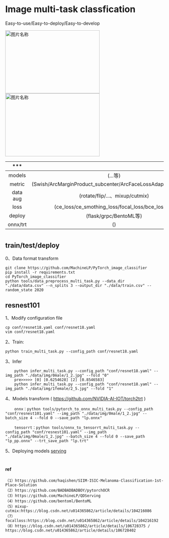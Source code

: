 

# Image multi-task classfication

Easy-to-use/Easy-to-deploy/Easy-to-develop

<img src="https://user-images.githubusercontent.com/9102141/87268895-3e0d0780-c4fe-11ea-849e-6140b7e0d4de.gif" width = "300" height = "200" alt="图片名称" align=center> <img src="https://user-images.githubusercontent.com/9102141/87268895-3e0d0780-c4fe-11ea-849e-6140b7e0d4de.gif" width = "300" height = "200" alt="图片名称" align=center>


|      ***       |        |    example   |  
| :-----------------: | :---------:| :---------:|
|  models  |   (...等)       |  [1](./qdnet_classifier/models/)  |
|  metric  |   (Swish/ArcMarginProduct_subcenter/ArcFaceLossAdaptiveMargin/...)       |  [2](./qdnet/models/metric_strategy.py)  |
|  data aug  |   (rotate/flip/...、mixup/cutmix)         |  [3](./qdnet/dataaug/) | 
|  loss  |   (ce_loss/ce_smothing_loss/focal_loss/bce_loss/...)                     |  [4](./qdnet/loss/)    | 
|  deploy  |   (flask/grpc/BentoML等)                   |  [5](./serving/)       | 
|  onnx/trt |   ()                                      |  [6](./tools/)         | 


#

## train/test/deploy
0、Data format transform 
```
git clone https://github.com/MachineLP/PyTorch_image_classifier
pip install -r requirements.txt
cd PyTorch_image_classifier
python tools/data_preprocess_multi_task.py --data_dir "./data/data.csv" --n_splits 3 --output_dir "./data/train.csv" --random_state 2020
```

## resnest101
1、Modify configuration file

```
cp conf/resnet18.yaml conf/resnet18.yaml
vim conf/resnet18.yaml
```

2、Train: 

```
python train_multi_task.py --config_path conf/resnet18.yaml
```

3、Infer
```
    python infer_multi_task.py --config_path "conf/resnet18.yaml" --img_path "./data/img/0male/1_2.jpg" --fold "0"
    pre>>>>> [0] [0.6254628] [2] [0.8546583]
    python infer_multi_task.py --config_path "conf/resnet18.yaml" --img_path "./data/img/1female/2_5.jpg" --fold "1"
```


4、Models transform ( https://github.com/NVIDIA-AI-IOT/torch2trt )

```
    onnx：python tools/pytorch_to_onnx_multi_task.py --config_path "conf/resnest101.yaml" --img_path "./data/img/0male/1_2.jpg" --batch_size 4 --fold 0 --save_path "lp.onnx"

    tensorrt：python tools/onnx_to_tensorrt_multi_task.py --config_path "conf/resnest101.yaml" --img_path "./data/img/0male/1_2.jpg" --batch_size 4 --fold 0 --save_path "lp_pp.onnx" --trt_save_path "lp.trt"
```


5、Deploying models
[serving](./serving/) 



#

#

#

#

#

#

#

#### ref
```
（1）https://github.com/haqishen/SIIM-ISIC-Melanoma-Classification-1st-Place-Solution
（2）https://github.com/BADBADBADBOY/pytorchOCR
（3）https://github.com/MachineLP/QDServing
（4）https://github.com/bentoml/BentoML
（5）mixup-cutmix:https://blog.csdn.net/u014365862/article/details/104216086
（7）focalloss:https://blog.csdn.net/u014365862/article/details/104216192
（8）https://blog.csdn.net/u014365862/article/details/106728375 / https://blog.csdn.net/u014365862/article/details/106728402 
```





